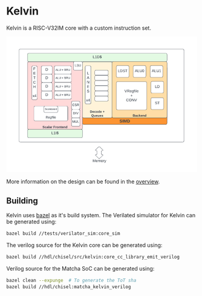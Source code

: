 # Kelvin

Kelvin is a RISC-V32IM core with a custom instruction set.

![Kelvin block diagram](doc/images/arch.png)

More information on the design can be found in the
[overview](doc/overview.md).

## Building

Kelvin uses [bazel](https://bazel.build/) as it's build system. The Verilated
simulator for Kelvin can be generated using:

```bash
bazel build //tests/verilator_sim:core_sim
```

The verilog source for the Kelvin core can be generated using:

```bash
bazel build //hdl/chisel/src/kelvin:core_cc_library_emit_verilog
```

Verilog source for the Matcha SoC can be generated using:

```bash
bazel clean --expunge  # To generate the ToT sha
bazel build //hdl/chisel:matcha_kelvin_verilog
```
